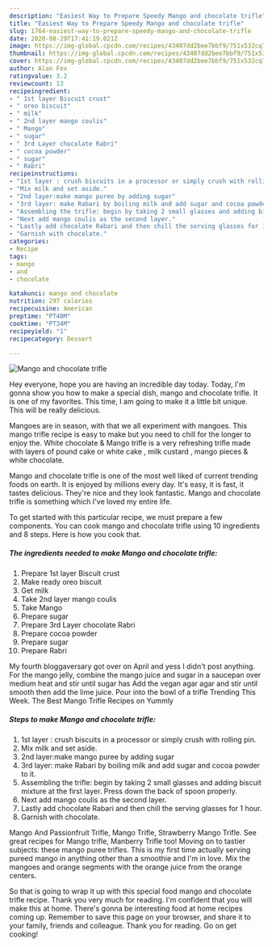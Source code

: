 ```yaml
---
description: "Easiest Way to Prepare Speedy Mango and chocolate trifle"
title: "Easiest Way to Prepare Speedy Mango and chocolate trifle"
slug: 1764-easiest-way-to-prepare-speedy-mango-and-chocolate-trifle
date: 2020-08-29T17:41:19.021Z
image: https://img-global.cpcdn.com/recipes/43407dd2bee7bbf9/751x532cq70/mango-and-chocolate-trifle-recipe-main-photo.jpg
thumbnail: https://img-global.cpcdn.com/recipes/43407dd2bee7bbf9/751x532cq70/mango-and-chocolate-trifle-recipe-main-photo.jpg
cover: https://img-global.cpcdn.com/recipes/43407dd2bee7bbf9/751x532cq70/mango-and-chocolate-trifle-recipe-main-photo.jpg
author: Alan Fox
ratingvalue: 3.2
reviewcount: 13
recipeingredient:
- " 1st layer Biscuit crust"
- " oreo biscuit"
- " milk"
- " 2nd layer mango coulis"
- " Mango"
- " sugar"
- " 3rd Layer chocolate Rabri"
- " cocoa powder"
- " sugar"
- " Rabri"
recipeinstructions:
- "1st layer : crush biscuits in a processor or simply crush with rolling pin."
- "Mix milk and set aside."
- "2nd layer:make mango puree by adding sugar"
- "3rd layer: make Rabari by boiling milk and add sugar and cocoa powder to it."
- "Assembling the trifle: begin by taking 2 small glasses and adding biscuit mixture at the first layer. Press down the back of spoon properly."
- "Next add mango coulis as the second layer."
- "Lastly add chocolate Rabari and then chill the serving glasses for 1 hour."
- "Garnish with chocolate."
categories:
- Recipe
tags:
- mango
- and
- chocolate

katakunci: mango and chocolate 
nutrition: 297 calories
recipecuisine: American
preptime: "PT40M"
cooktime: "PT34M"
recipeyield: "1"
recipecategory: Dessert

---
```



![Mango and chocolate trifle](https://img-global.cpcdn.com/recipes/43407dd2bee7bbf9/751x532cq70/mango-and-chocolate-trifle-recipe-main-photo.jpg)

Hey everyone, hope you are having an incredible day today. Today, I'm gonna show you how to make a special dish, mango and chocolate trifle. It is one of my favorites. This time, I am going to make it a little bit unique. This will be really delicious.

Mangoes are in season, with that we all experiment with mangoes. This mango trifle recipe is easy to make but you need to chill for the longer to enjoy the. White chocolate &amp; Mango trifle is a very refreshing trifle made with layers of pound cake or white cake , milk custard , mango pieces &amp; white chocolate.

Mango and chocolate trifle is one of the most well liked of current trending foods on earth. It is enjoyed by millions every day. It's easy, it is fast, it tastes delicious. They're nice and they look fantastic. Mango and chocolate trifle is something which I've loved my entire life.


To get started with this particular recipe, we must prepare a few components. You can cook mango and chocolate trifle using 10 ingredients and 8 steps. Here is how you cook that.

<!--inarticleads1-->

##### The ingredients needed to make Mango and chocolate trifle:

1. Prepare  1st layer Biscuit crust
1. Make ready  oreo biscuit
1. Get  milk
1. Take  2nd layer mango coulis
1. Take  Mango
1. Prepare  sugar
1. Prepare  3rd Layer chocolate Rabri
1. Prepare  cocoa powder
1. Prepare  sugar
1. Prepare  Rabri


My fourth bloggaversary got over on April and yess I didn&#39;t post anything. For the mango jelly, combine the mango juice and sugar in a saucepan over medium heat and stir until sugar has Add the vegan agar agar and stir until smooth then add the lime juice. Pour into the bowl of a trifle Trending This Week. The Best Mango Trifle Recipes on Yummly 

<!--inarticleads2-->

##### Steps to make Mango and chocolate trifle:

1. 1st layer : crush biscuits in a processor or simply crush with rolling pin.
1. Mix milk and set aside.
1. 2nd layer:make mango puree by adding sugar
1. 3rd layer: make Rabari by boiling milk and add sugar and cocoa powder to it.
1. Assembling the trifle: begin by taking 2 small glasses and adding biscuit mixture at the first layer. Press down the back of spoon properly.
1. Next add mango coulis as the second layer.
1. Lastly add chocolate Rabari and then chill the serving glasses for 1 hour.
1. Garnish with chocolate.


Mango And Passionfruit Trifle, Mango Trifle, Strawberry Mango Trifle. See great recipes for Mango trifle, Manberry Trifle too! Moving on to tastier subjects: these mango puree trifles. This is my first time actually serving pureed mango in anything other than a smoothie and I&#39;m in love. Mix the mangoes and orange segments with the orange juice from the orange centers. 

So that is going to wrap it up with this special food mango and chocolate trifle recipe. Thank you very much for reading. I'm confident that you will make this at home. There's gonna be interesting food at home recipes coming up. Remember to save this page on your browser, and share it to your family, friends and colleague. Thank you for reading. Go on get cooking!
